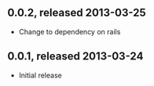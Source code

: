 ## 0.0.2, released 2013-03-25
* Change to dependency on rails

## 0.0.1, released 2013-03-24
* Initial release
